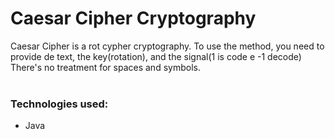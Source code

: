 # Caesar Cipher Cryptography

Caesar Cipher is a rot cypher cryptography. To use the method, you need to provide de text, the key(rotation), and the signal(1 is code e -1 decode)
There's no treatment for spaces and symbols.
<br>
<br>

### Technologies used:
- Java

